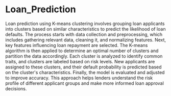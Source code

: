 # Loan_Prediction
Loan prediction using K-means clustering involves grouping loan applicants into clusters based on similar characteristics to predict the likelihood of loan defaults. The process starts with data collection and preprocessing, which includes gathering relevant data, cleaning it, and normalizing features. Next, key features influencing loan repayment are selected. The K-means algorithm is then applied to determine an optimal number of clusters and partition the data accordingly. Each cluster is analyzed to identify common traits, and clusters are labeled based on risk levels. New applicants are assigned to these clusters, and their default probability is predicted based on the cluster's characteristics. Finally, the model is evaluated and adjusted to improve accuracy. This approach helps lenders understand the risk profile of different applicant groups and make more informed loan approval decisions.
